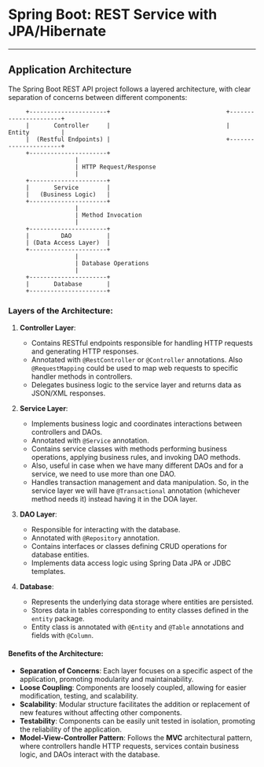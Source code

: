 # Spring Boot: REST Service with JPA/Hibernate

---

## Application Architecture

The Spring Boot REST API project follows a layered architecture, with clear separation of concerns between different components:

         +----------------------+                                 +----------------------+
         |       Controller     |                                 |       Entity         |
         |  (Restful Endpoints) |                                 +----------------------+                
         +----------------------+                              
                       |
                       | HTTP Request/Response
                       |
         +----------------------+
         |       Service        |
         |   (Business Logic)   |
         +----------------------+
                       |
                       | Method Invocation
                       |
         +----------------------+
         |         DAO          |
         | (Data Access Layer)  |
         +----------------------+
                       |
                       | Database Operations
                       |
         +----------------------+
         |       Database       |
         +----------------------+

### Layers of the Architecture:

1. **Controller Layer**:

   - Contains RESTful endpoints responsible for handling HTTP requests and generating HTTP responses.
   - Annotated with `@RestController` or `@Controller` annotations. Also `@RequestMapping` could be used to map web requests to specific handler methods in controllers.
   - Delegates business logic to the service layer and returns data as JSON/XML responses.

2. **Service Layer**:

   - Implements business logic and coordinates interactions between controllers and DAOs.
   - Annotated with `@Service` annotation.
   - Contains service classes with methods performing business operations, applying business rules, and invoking DAO methods.
   - Also, useful in case when we have many different DAOs and for a service, we need to use more than one DAO. 
   - Handles transaction management and data manipulation. So, in the service layer we will have `@Transactional` annotation (whichever method needs it) instead having it in the DOA layer.

3. **DAO Layer**:

   - Responsible for interacting with the database.
   - Annotated with `@Repository` annotation.
   - Contains interfaces or classes defining CRUD operations for database entities.
   - Implements data access logic using Spring Data JPA or JDBC templates.

4. **Database**:
   - Represents the underlying data storage where entities are persisted.
   - Stores data in tables corresponding to entity classes defined in the `entity` package.
   - Entity class is annotated with `@Entity` and `@Table` annotations and fields with `@Column`.

#### Benefits of the Architecture:

- **Separation of Concerns**: Each layer focuses on a specific aspect of the application, promoting modularity and maintainability.
- **Loose Coupling**: Components are loosely coupled, allowing for easier modification, testing, and scalability.
- **Scalability**: Modular structure facilitates the addition or replacement of new features without affecting other components.
- **Testability**: Components can be easily unit tested in isolation, promoting the reliability of the application.
- **Model-View-Controller Pattern**: Follows the **MVC** architectural pattern, where controllers handle HTTP requests, services contain business logic, and DAOs interact with the database.